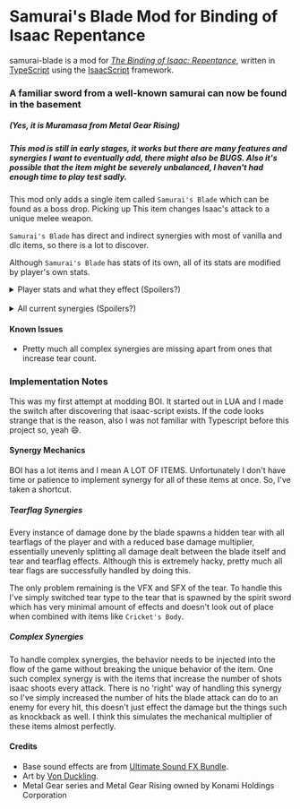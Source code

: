 # Samurai's Blade Mod for Binding of Isaac Repentance

samurai-blade is a mod for _[The Binding of Isaac: Repentance](https://store.steampowered.com/app/1426300/The_Binding_of_Isaac_Repentance/)_, written in [TypeScript](https://www.typescriptlang.org/) using the [IsaacScript](https://isaacscript.github.io/) framework.

### A familiar sword from a well-known samurai can now be found in the basement

##### (Yes, it is Muramasa from Metal Gear Rising)

##### This mod is still in early stages, it works but there are many features and synergies I want to eventually add, there might also be _BUGS_. Also it's possible that the item might be severely unbalanced, I haven't had enough time to play test sadly.

This mod only adds a single item called `Samurai's Blade` which can be found as a boss drop. Picking up This item changes Isaac's attack to a unique melee weapon.

`Samurai's Blade` has direct and indirect synergies with most of vanilla and dlc items, so there is a lot to discover.

Although `Samurai's Blade` has stats of its own, all of its stats are modified by player's own stats.

<details>
  <summary>
    Player stats and what they effect (Spoilers?)
  </summary>

- Damage: Directly modifies damage by a factor of player's damage.
- Fire Delay: Higher fire rate reduces delay between swings.
- Shot speed: Higher shot speed reduces time required for blade to be charged.
- Range, Shot height etc.: Increases blade's arc size.
- Luck : Increases critical hit chance. (For now this is a simple damage increase)

</details>

<br/>

<details>
  <summary>
    All current synergies (Spoilers?)
  </summary>

- All items/trinkets that give tear flags works!
- Items that increase tear count increases the number of hits done by blade each swing.
- Player's stats have direct impact on blade's behavior.

</details>

#### Known Issues

- Pretty much all complex synergies are missing apart from ones that increase tear count.

### Implementation Notes

This was my first attempt at modding BOI. It started out in LUA and I made the switch after discovering that isaac-script exists.
If the code looks strange that is the reason, also I was not familiar with Typescript before this project so, yeah 😄.

#### Synergy Mechanics

BOI has a lot items and I mean A LOT OF ITEMS. Unfortunately I don't have time or patience to implement synergy for all of these items at once. So, I've taken a shortcut.

##### Tearflag Synergies

Every instance of damage done by the blade spawns a hidden tear with all tearflags of the player and with a reduced base damage multiplier, essentially unevenly splitting all damage dealt between the blade itself and tear and tearflag effects. Although this is extremely hacky, pretty much all tear flags are successfully handled by doing this.

The only problem remaining is the VFX and SFX of the tear. To handle this I've simply switched tear type to the tear that is spawned by the spirit sword which has very minimal amount of effects and doesn't look out of place when combined with items like `Cricket's Body`.

##### Complex Synergies

To handle complex synergies, the behavior needs to be injected into the flow of the game without breaking the unique behavior of the item. One such complex synergy is with the items that increase the number of shots isaac shoots every attack. There is no 'right' way of handling this synergy so I've simply increased the number of hits the blade attack can do to an enemy for every hit, this doesn't just effect the damage but the things such as knockback as well. I think this simulates the mechanical multiplier of these items almost perfectly.

#### Credits

- Base sound effects are from [Ultimate Sound FX Bundle](https://assetstore.unity.com/packages/audio/sound-fx/ultimate-sound-fx-bundle-151756).
- Art by [Von Duckling](https://steamcommunity.com/profiles/76561197999025384/).
- Metal Gear series and Metal Gear Rising owned by Konami Holdings Corporation

